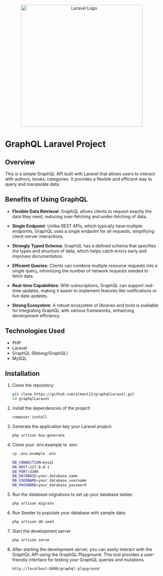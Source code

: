 <p align="center"><a href="https://laravel.com" target="_blank"><img src="https://miro.medium.com/v2/resize:fit:590/0*I6C8hkAaHTaINXav.png" width="400" alt="Laravel Logo"></a></p>



# GraphQL Laravel Project

## Overview

This is a simple GraphQL API built with Laravel that allows users to interact with authors, books, categories. It provides a flexible and efficient way to query and manipulate data.

## Benefits of Using GraphQL

- **Flexible Data Retrieval**: GraphQL allows clients to request exactly the data they need, reducing over-fetching and under-fetching of data.

- **Single Endpoint**: Unlike REST APIs, which typically have multiple endpoints, GraphQL uses a single endpoint for all requests, simplifying client-server interactions.

- **Strongly Typed Schema**: GraphQL has a defined schema that specifies the types and structure of data, which helps catch errors early and improves documentation.

- **Efficient Queries**: Clients can combine multiple resource requests into a single query, minimizing the number of network requests needed to fetch data.

- **Real-time Capabilities**: With subscriptions, GraphQL can support real-time updates, making it easier to implement features like notifications or live data updates.

- **Strong Ecosystem**: A robust ecosystem of libraries and tools is available for integrating GraphQL with various frameworks, enhancing development efficiency.



## Technologies Used

- PHP
- Laravel
- GraphQL (Rebing/GraphQL)
- MySQL

## Installation

1. Clone the repository:

   ```bash
   git clone https://github.com/almant12/graphqlLaravel.git
   cd graphqlLaravel
   ```
2. install the dependencies of the project:
    ```bash
   composer install
   ```
3. Generate the application key your Laravel project:
    ```bash
   php artisan key:generate
   ```
4. Clone your .env.example to .env:
      ```bash
   cp .env.example .env
      
   DB_CONNECTION=mysql
   DB_HOST=127.0.0.1
   DB_PORT=3306
   DB_DATABASE=your_database_name
   DB_USERNAME=your_database_username
   DB_PASSWORD=your_database_password
   ```
5. Run the database migrations to set up your database tables:
     ```bash
   php artisan migrate
   ```
6. Run Seeder to populate your database with sample data:
    ```bash
   php artisan db:seed
   ```
7. Start the development server
   ```bash
   php artisan serve
   ```
8. After starting the development server, you can easily interact with the GraphQL API using the GraphQL Playground. This tool provides a user-friendly interface for testing your GraphQL queries and mutations.
    ```bash
   http://localhost:8000/graphql-playground
   ```
